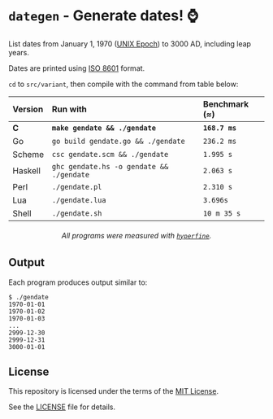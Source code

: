 # `dategen` - Generate dates! ⌚️

List dates from January 1, 1970 ([UNIX Epoch]) to 3000 AD, including leap years.

Dates are printed using [ISO 8601] format.

`cd` to `src/variant`, then compile with the command from table below:

<div align="center">

| Version | Run with                                 | Benchmark (≈)  |
| :------ | :--------------------------------------- | :------------- |
| **C**   | **`make gendate && ./gendate`**          | **`168.7 ms`** |
| Go      | `go build gendate.go && ./gendate`       | `236.2 ms`     |
| Scheme  | `csc gendate.scm && ./gendate`           | `1.995 s`      |
| Haskell | `ghc gendate.hs -o gendate && ./gendate` | `2.063 s`      |
| Perl    | `./gendate.pl`                           | `2.310 s`      |
| Lua     | `./gendate.lua`                          | `3.696s`       |
| Shell   | `./gendate.sh`                           | `10 m 35 s`    |

###### All programs were measured with [`hyperfine`].

</div>

## Output

Each program produces output similar to:
```console
$ ./gendate
1970-01-01
1970-01-02
1970-01-03
...
2999-12-30
2999-12-31
3000-01-01
```

## License

This repository is licensed under the terms of the [MIT License].
   
See the [LICENSE](LICENSE) file for details.

[ISO 8601]: https://en.wikipedia.org/wiki/ISO_8601
[UNIX Epoch]: https://en.wikipedia.org/wiki/Unix_time
[MIT License]: https://opensource.org/license/mit/
[`hyperfine`]: https://github.com/sharkdp/hyperfine
